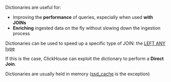 Dictionaries are useful for:

* Improving the **performance** of queries, especially when used **with JOINs**
* **Enriching** ingested data on the fly without slowing down the ingestion process

Dictionaries can be used to speed up a specific type of JOIN: the [LEFT ANY type](https://clickhouse.com/blog/clickhouse-fully-supports-joins-part1#left--right--inner-any-join)

If this is the case, ClickHouse can exploit the dictionary to perform a **Direct Join**. 

Dictionaries are usually held in memory ([ssd_cache](https://clickhouse.com/docs/en/sql-reference/dictionaries#ssd_cache) is the exception)
